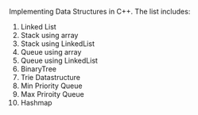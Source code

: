 Implementing Data Structures in C++.
The list includes:
1. Linked List
2. Stack using array
3. Stack using LinkedList
4. Queue using array
5. Queue using LinkedList
6. BinaryTree
7. Trie Datastructure
8. Min Priority Queue
9. Max Priroity Queue
10. Hashmap



